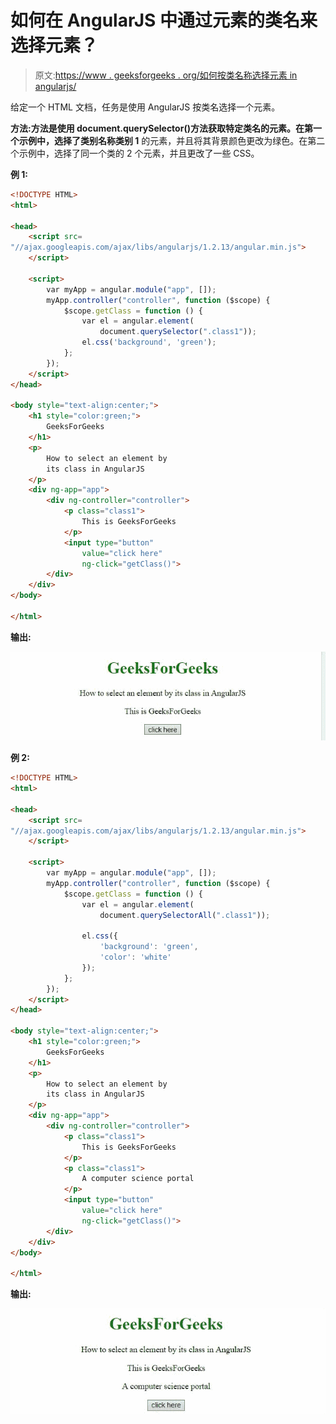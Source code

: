 # 如何在 AngularJS 中通过元素的类名来选择元素？

> 原文:[https://www . geeksforgeeks . org/如何按类名称选择元素 in angularjs/](https://www.geeksforgeeks.org/how-to-select-an-element-by-its-class-name-in-angularjs/)

给定一个 HTML 文档，任务是使用 AngularJS 按类名选择一个元素。

**方法:**方法是使用 **document.querySelector()方法**获取特定类名的元素。在第一个示例中，选择了类别名称**类别 1** 的元素，并且将其背景颜色更改为绿色。在第二个示例中，选择了同一个类的 2 个元素，并且更改了一些 CSS。

**例 1:**

```html
<!DOCTYPE HTML>
<html>

<head>
    <script src=
"//ajax.googleapis.com/ajax/libs/angularjs/1.2.13/angular.min.js">
    </script>

    <script>
        var myApp = angular.module("app", []);
        myApp.controller("controller", function ($scope) {
            $scope.getClass = function () {
                var el = angular.element(
                    document.querySelector(".class1"));
                el.css('background', 'green');
            };
        });
    </script>
</head>

<body style="text-align:center;">
    <h1 style="color:green;">
        GeeksForGeeks
    </h1>
    <p>
        How to select an element by
        its class in AngularJS
    </p>
    <div ng-app="app">
        <div ng-controller="controller">
            <p class="class1">
                This is GeeksForGeeks
            </p>
            <input type="button" 
                value="click here" 
                ng-click="getClass()">
        </div>
    </div>
</body>

</html>     
```

**输出:**

![](img/f50a44264ce37184b413bdc53f40062a.png)

**例 2:**

```html
<!DOCTYPE HTML>
<html>

<head>
    <script src=
"//ajax.googleapis.com/ajax/libs/angularjs/1.2.13/angular.min.js">
    </script>

    <script>
        var myApp = angular.module("app", []);
        myApp.controller("controller", function ($scope) {
            $scope.getClass = function () {
                var el = angular.element(
                    document.querySelectorAll(".class1"));

                el.css({ 
                    'background': 'green', 
                    'color': 'white' 
                });
            };
        });
    </script>
</head>

<body style="text-align:center;">
    <h1 style="color:green;">
        GeeksForGeeks
    </h1>
    <p>
        How to select an element by 
        its class in AngularJS
    </p>
    <div ng-app="app">
        <div ng-controller="controller">
            <p class="class1">
                This is GeeksForGeeks
            </p>
            <p class="class1">
                A computer science portal
            </p>
            <input type="button" 
                value="click here" 
                ng-click="getClass()">
        </div>
    </div>
</body>

</html>    
```

**输出:**

![](img/390ab8a53edb0aeefbd66a8b8a6c2ca6.png)